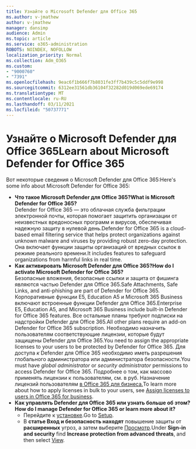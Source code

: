 ```yaml
---
title: Узнайте о Microsoft Defender для Office 365
ms.author: v-jmathew
author: v-jmathew
manager: dansimp
audience: Admin
ms.topic: article
ms.service: o365-administration
ROBOTS: NOINDEX, NOFOLLOW
localization_priority: Normal
ms.collection: Adm_O365
ms.custom:
- "9000760"
- "7391"
ms.openlocfilehash: 9eac6f1b666f7b8031fe3ff7b439c5c5ddf9e998
ms.sourcegitcommit: 6312ee31561db36104f32282d019d069ede69174
ms.translationtype: MT
ms.contentlocale: ru-RU
ms.lasthandoff: 03/11/2021
ms.locfileid: "50737771"
---
```

# <a name="learn-about-microsoft-defender-for-office-365"></a><span data-ttu-id="cb389-102">Узнайте о Microsoft Defender для Office 365</span><span class="sxs-lookup"><span data-stu-id="cb389-102">Learn about Microsoft Defender for Office 365</span></span>

<span data-ttu-id="cb389-103">Вот некоторые сведения о Microsoft Defender для Office 365:</span><span class="sxs-lookup"><span data-stu-id="cb389-103">Here's some info about Microsoft Defender for Office 365:</span></span>

- <span data-ttu-id="cb389-104">**Что такое Microsoft Defender для Office 365?**</span><span class="sxs-lookup"><span data-stu-id="cb389-104">**What is Microsoft Defender for Office 365?**</span></span>  
    <span data-ttu-id="cb389-105">Defender for Office 365 — это облачная служба фильтрации электронной почты, которая помогает защитить организации от неизвестных вредоносных программ и вирусов, обеспечивая надежную защиту в нулевой день.</span><span class="sxs-lookup"><span data-stu-id="cb389-105">Defender for Office 365 is a cloud-based email filtering service that helps protect organizations against unknown malware and viruses by providing robust zero-day protection.</span></span> <span data-ttu-id="cb389-106">Она включает функции защиты организаций от вредных ссылок в режиме реального времени.</span><span class="sxs-lookup"><span data-stu-id="cb389-106">It includes features to safeguard organizations from harmful links in real time.</span></span>
- <span data-ttu-id="cb389-107">**Как активировать Microsoft Defender для Office 365?**</span><span class="sxs-lookup"><span data-stu-id="cb389-107">**How do I activate Microsoft Defender for Office 365?**</span></span>  
    <span data-ttu-id="cb389-108">Безопасные вложения, безопасные ссылки и защита от фишинга являются частью Defender для Office 365.</span><span class="sxs-lookup"><span data-stu-id="cb389-108">Safe Attachments, Safe Links, and anti-phishing are part of Defender for Office 365.</span></span> <span data-ttu-id="cb389-109">Корпоративные функции E5, Education A5 и Microsoft 365 Business включают встроенные функции Defender для Office 365.</span><span class="sxs-lookup"><span data-stu-id="cb389-109">Enterprise E5, Education A5, and Microsoft 365 Business include built-in Defender for Office 365 features.</span></span> <span data-ttu-id="cb389-110">Все остальные планы требуют подписки на надстройки Defender для Office 365.</span><span class="sxs-lookup"><span data-stu-id="cb389-110">All other plans require an add-on Defender for Office 365 subscription.</span></span> <span data-ttu-id="cb389-111">Необходимо назначить пользователям соответствующие лицензии, которые будут защищены Defender для Office 365.</span><span class="sxs-lookup"><span data-stu-id="cb389-111">You need to assign the appropriate licenses to your users to be protected by Defender for Office 365.</span></span> <span data-ttu-id="cb389-112">Для доступа *к*  Defender для Office 365 необходимо иметь разрешения глобального администратора или администратора безопасности.</span><span class="sxs-lookup"><span data-stu-id="cb389-112">You must have *global administrator* or *security administrator* permissions to access Defender for Office 365.</span></span> <span data-ttu-id="cb389-113">Подробнее о том, как массово применять лицензии к пользователям, см. в руб. Назначение лицензий пользователям [в Office 365 для бизнеса.](https://go.microsoft.com/fwlink/?linkid=2093435)</span><span class="sxs-lookup"><span data-stu-id="cb389-113">To learn more about how to apply licenses in bulk to your users, see [Assign licenses to users in Office 365 for business](https://go.microsoft.com/fwlink/?linkid=2093435).</span></span>
- <span data-ttu-id="cb389-114">**Как управлять Defender для Office 365 или узнать больше об этом?**</span><span class="sxs-lookup"><span data-stu-id="cb389-114">**How do I manage Defender for Office 365 or learn more about it?**</span></span>  
  - <span data-ttu-id="cb389-115">Перейдите к [установке](https://go.microsoft.com/fwlink/p/?linkid=2075721).</span><span class="sxs-lookup"><span data-stu-id="cb389-115">Go to [Setup](https://go.microsoft.com/fwlink/p/?linkid=2075721).</span></span>  
  - <span data-ttu-id="cb389-116">В **статье Вход и безопасность находят** повышение защиты от **расширенных** угроз, а затем выберите [Просмотр](https://go.microsoft.com/fwlink/?linkid=2109302).</span><span class="sxs-lookup"><span data-stu-id="cb389-116">Under **Sign-in and security** find **Increase protection from advanced threats**, and then select [View](https://go.microsoft.com/fwlink/?linkid=2109302).</span></span>
